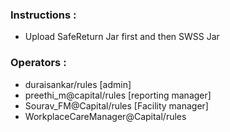 ### Instructions :
- Upload SafeReturn Jar first and then SWSS Jar


### Operators :
- duraisankar/rules [admin]
- preethi_m@capital/rules [reporting manager]
- Sourav_FM@Capital/rules [Facility manager]
- WorkplaceCareManager@Capital/rules
